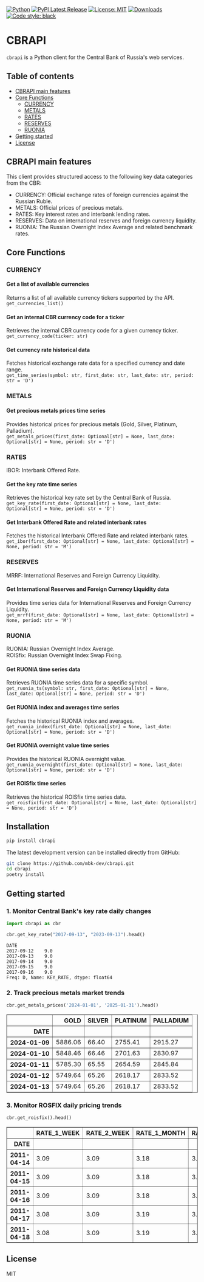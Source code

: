 
[![Python](https://img.shields.io/badge/python-v3-brightgreen.svg)](https://www.python.org/)
[![PyPI Latest Release](https://img.shields.io/pypi/v/cbrapi.svg)](https://pypi.org/project/cbrapi/)
[![License: MIT](https://img.shields.io/badge/License-MIT-yellow.svg)](https://opensource.org/licenses/MIT)
[![Downloads](https://static.pepy.tech/badge/cbrapi)](https://pepy.tech/project/cbrapi)
[![Code style: black](https://img.shields.io/badge/code%20style-black-000000.svg)](https://github.com/psf/black)

# CBRAPI

`cbrapi` is a Python client for the Central Bank of Russia's web services.

## Table of contents

- [CBRAPI main features](#cbr-api-main-features)
- [Core Functions](#core-functions)
  - [CURRENCY](#currency)
  - [METALS](#metals)
  - [RATES](#rates)
  - [RESERVES](#reserves)
  - [RUONIA](#ruonia)
- [Getting started](#getting-started)
- [License](#license)

## CBRAPI main features
This client provides structured access to the following key data categories from the CBR:  
- CURRENCY: Official exchange rates of foreign currencies against the Russian Ruble.
- METALS: Official prices of precious metals.
- RATES: Key interest rates and interbank lending rates. 
- RESERVES: Data on international reserves and foreign currency liquidity.
- RUONIA: The Russian Overnight Index Average and related benchmark rates.

## Core Functions

### CURRENCY

#### Get a list of available currencies
Returns a list of all available currency tickers supported by the API.  
`get_currencies_list()`  

#### Get an internal CBR currency code for a ticker
Retrieves the internal CBR currency code for a given currency ticker.  
`get_currency_code(ticker: str)`  

#### Get currency rate historical data
Fetches historical exchange rate data for a specified currency and date range.  
`get_time_series(symbol: str, first_date: str, last_date: str, period: str = 'D')`  

### METALS

#### Get precious metals prices time series
Provides historical prices for precious metals (Gold, Silver, Platinum, Palladium).  
`get_metals_prices(first_date: Optional[str] = None, last_date: Optional[str] = None, period: str = 'D')`  

### RATES

IBOR: Interbank Offered Rate.  

#### Get the key rate time series
Retrieves the historical key rate set by the Central Bank of Russia.  
`get_key_rate(first_date: Optional[str] = None, last_date: Optional[str] = None, period: str = 'D')`  

#### Get Interbank Offered Rate and related interbank rates
Fetches the historical Interbank Offered Rate and related interbank rates.  
`get_ibor(first_date: Optional[str] = None, last_date: Optional[str] = None, period: str = 'M')`  

### RESERVES

MRRF: International Reserves and Foreign Currency Liquidity.  

#### Get International Reserves and Foreign Currency Liquidity data
Provides time series data for International Reserves and Foreign Currency Liquidity.  
`get_mrrf(first_date: Optional[str] = None, last_date: Optional[str] = None, period: str = 'M')`  

### RUONIA

RUONIA: Russian Overnight Index Average.  
ROISfix: Russian Overnight Index Swap Fixing.  

#### Get RUONIA time series data
Retrieves RUONIA time series data for a specific symbol.  
`get_ruonia_ts(symbol: str, first_date: Optional[str] = None, last_date: Optional[str] = None, period: str = 'D')`  

#### Get RUONIA index and averages time series
Fetches the historical RUONIA index and averages.  
`get_ruonia_index(first_date: Optional[str] = None, last_date: Optional[str] = None, period: str = 'D')`  

#### Get RUONIA overnight value time series
Provides the historical RUONIA overnight value.  
`get_ruonia_overnight(first_date: Optional[str] = None, last_date: Optional[str] = None, period: str = 'D')`  

#### Get ROISfix time series
Retrieves the historical ROISfix time series data.  
`get_roisfix(first_date: Optional[str] = None, last_date: Optional[str] = None, period: str = 'D')`  

## Installation

```bash
pip install cbrapi
```

The latest development version can be installed directly from GitHub:

```bash
git clone https://github.com/mbk-dev/cbrapi.git
cd cbrapi
poetry install
```

## Getting started


### 1. Monitor Central Bank's key rate daily changes

```python
import cbrapi as cbr

cbr.get_key_rate("2017-09-13", "2023-09-13").head()
```




    DATE
    2017-09-12    9.0
    2017-09-13    9.0
    2017-09-14    9.0
    2017-09-15    9.0
    2017-09-16    9.0
    Freq: D, Name: KEY_RATE, dtype: float64




### 2. Track precious metals market trends

```python
cbr.get_metals_prices('2024-01-01', '2025-01-31').head()
```




<div>
<style scoped>
    .dataframe tbody tr th:only-of-type {
        vertical-align: middle;
    }

    .dataframe tbody tr th {
        vertical-align: top;
    }

    .dataframe thead th {
        text-align: right;
    }
</style>
<table border="1" class="dataframe">
  <thead>
    <tr style="text-align: right;">
      <th></th>
      <th>GOLD</th>
      <th>SILVER</th>
      <th>PLATINUM</th>
      <th>PALLADIUM</th>
    </tr>
    <tr>
      <th>DATE</th>
      <th></th>
      <th></th>
      <th></th>
      <th></th>
    </tr>
  </thead>
  <tbody>
    <tr>
      <th>2024-01-09</th>
      <td>5886.06</td>
      <td>66.40</td>
      <td>2755.41</td>
      <td>2915.27</td>
    </tr>
    <tr>
      <th>2024-01-10</th>
      <td>5848.46</td>
      <td>66.46</td>
      <td>2701.63</td>
      <td>2830.97</td>
    </tr>
    <tr>
      <th>2024-01-11</th>
      <td>5785.30</td>
      <td>65.55</td>
      <td>2654.59</td>
      <td>2845.84</td>
    </tr>
    <tr>
      <th>2024-01-12</th>
      <td>5749.64</td>
      <td>65.26</td>
      <td>2618.17</td>
      <td>2833.52</td>
    </tr>
    <tr>
      <th>2024-01-13</th>
      <td>5749.64</td>
      <td>65.26</td>
      <td>2618.17</td>
      <td>2833.52</td>
    </tr>
  </tbody>
</table>
</div>




### 3. Monitor ROSFIX daily pricing trends
```python
cbr.get_roisfix().head()
```




<div>
<style scoped>
    .dataframe tbody tr th:only-of-type {
        vertical-align: middle;
    }

    .dataframe tbody tr th {
        vertical-align: top;
    }

    .dataframe thead th {
        text-align: right;
    }
</style>
<table border="1" class="dataframe">
  <thead>
    <tr style="text-align: right;">
      <th></th>
      <th>RATE_1_WEEK</th>
      <th>RATE_2_WEEK</th>
      <th>RATE_1_MONTH</th>
      <th>RATE_2_MONTH</th>
      <th>RATE_3_MONTH</th>
      <th>RATE_6_MONTH</th>
    </tr>
    <tr>
      <th>DATE</th>
      <th></th>
      <th></th>
      <th></th>
      <th></th>
      <th></th>
      <th></th>
    </tr>
  </thead>
  <tbody>
    <tr>
      <th>2011-04-14</th>
      <td>3.09</td>
      <td>3.09</td>
      <td>3.18</td>
      <td>3.24</td>
      <td>3.32</td>
      <td>3.51</td>
    </tr>
    <tr>
      <th>2011-04-15</th>
      <td>3.09</td>
      <td>3.09</td>
      <td>3.18</td>
      <td>3.24</td>
      <td>3.32</td>
      <td>3.51</td>
    </tr>
    <tr>
      <th>2011-04-16</th>
      <td>3.09</td>
      <td>3.09</td>
      <td>3.18</td>
      <td>3.24</td>
      <td>3.32</td>
      <td>3.51</td>
    </tr>
    <tr>
      <th>2011-04-17</th>
      <td>3.08</td>
      <td>3.09</td>
      <td>3.19</td>
      <td>3.24</td>
      <td>3.31</td>
      <td>3.50</td>
    </tr>
    <tr>
      <th>2011-04-18</th>
      <td>3.08</td>
      <td>3.09</td>
      <td>3.19</td>
      <td>3.24</td>
      <td>3.31</td>
      <td>3.49</td>
    </tr>
  </tbody>
</table>
</div>




## License

MIT
